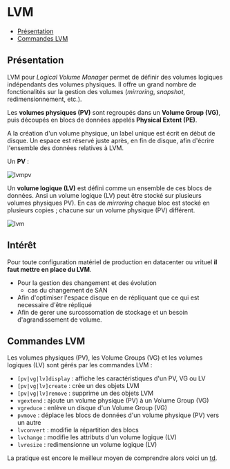 # LVM

<!-- vim-markdown-toc GitLab -->

* [Présentation](#présentation)
* [Commandes LVM](#commandes-lvm)

<!-- vim-markdown-toc -->

## Présentation

LVM pour *Logical Volume Manager* permet de définir des volumes logiques indépendants des volumes physiques. Il offre un grand nombre de fonctionalités sur la gestion des volumes (*mirroring*, *snapshot*, redimensionnement, etc.).

Les **volumes physiques (PV)** sont regroupés dans un **Volume Group (VG)**, puis découpés en blocs de données appelés **Physical Extent (PE)**.

A la création d'un volume physique, un label unique est écrit en début de disque. Un espace est réservé juste après, en fin de disque, afin d'écrire l'ensemble des données relatives à LVM.

Un **PV** :

![lvmpv](../images/lvm-pv.png)

Un **volume logique (LV)** est défini comme un ensemble de ces blocs de données. Ansi un volume logique (LV) peut être stocké sur plusieurs volumes physiques PV).
En cas de *mirroring* chaque bloc est stocké en plusieurs copies ; chacune sur un volume physique (PV) différent.

![lvm](../images/lvm.png)

## Intérêt

Pour toute configuration matériel de production en datacenter ou vrituel **il faut mettre en place du LVM**.

* Pour la gestion des changement et des évolution
  * cas du changement de SAN
* Afin d'optimiser l'espace disque en de répliquant que ce qui est necessaire d'être répliqué
* Afin de gerer une surcossomation de stockage et un besoin d'agrandissement de volume.

## Commandes LVM

Les volumes physiques (PV), les Volume Groups (VG) et les volumes logiques (LV) sont gérés par les commandes LVM :

* `[pv|vg|lv]display` : affiche les caractéristiques d'un PV, VG ou LV
* `[pv|vg|lv]create` : crée un des objets LVM
* `[pv|vg|lv]remove` : supprime un des objets LVM
* `vgextend` : ajoute un volume physique (PV) à un Volume Group (VG)
* `vgreduce` : enlève un disque d'un Volume Group (VG)
* `pvmove` : déplace les blocs de données d'un volume physique (PV) vers un autre
* `lvconvert` : modifie la répartition des blocs
* `lvchange` : modifie les attributs d'un volume logique (LV)
* `lvresize` : redimensionne un volume logique (LV)

La pratique est encore le meilleur moyen de comprendre alors voici un [td](./tp-lvm.md).
